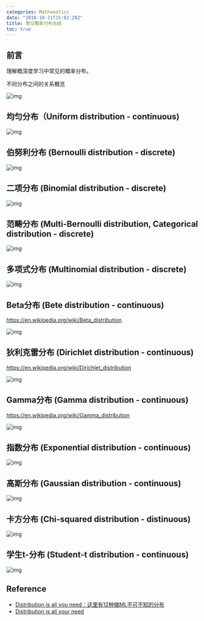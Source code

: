 ```yaml
---
categories: Mathematics
date: "2018-10-21T15:02:28Z"
title: 常见概率分布总结
toc: true
---
```


## 前言

理解概深度学习中常见的概率分布。

不同分布之间的关系概览

![img](https://github.com/graykode/distribution-is-all-you-need/blob/master/overview.png)

## 均匀分布（Uniform distribution - continuous)

![img](https://github.com/graykode/distribution-is-all-you-need/blob/master/graph/uniform.png)

## 伯努利分布 (Bernoulli distribution - discrete)

![img](https://github.com/graykode/distribution-is-all-you-need/blob/master/graph/bernoulli.png)

## 二项分布 (Binomial distribution - discrete)

![img](https://github.com/graykode/distribution-is-all-you-need/blob/master/graph/binomial.png)

## 范畴分布 (Multi-Bernoulli distribution, Categorical distribution - discrete)

![img](https://github.com/graykode/distribution-is-all-you-need/blob/master/graph/categorical.png)

## 多项式分布 (Multinomial distribution - discrete)

![img](https://github.com/graykode/distribution-is-all-you-need/blob/master/graph/multinomial.png)

## Beta分布 (Bete distribution - continuous)

<https://en.wikipedia.org/wiki/Beta_distribution>

![img](https://github.com/graykode/distribution-is-all-you-need/blob/master/graph/beta.png)

## 狄利克雷分布 (Dirichlet distribution - continuous)

<https://en.wikipedia.org/wiki/Dirichlet_distribution>

![img](https://github.com/graykode/distribution-is-all-you-need/blob/master/graph/dirichlet.png)

## Gamma分布 (Gamma distribution - continuous)

<https://en.wikipedia.org/wiki/Gamma_distribution>

![img](https://github.com/graykode/distribution-is-all-you-need/blob/master/graph/gamma.png)

## 指数分布 (Exponential distribution - continuous)

![img](https://github.com/graykode/distribution-is-all-you-need/blob/master/graph/exponential.png)

## 高斯分布 (Gaussian distribution - continuous)

![img](https://github.com/graykode/distribution-is-all-you-need/blob/master/graph/gaussian.png)

## 卡方分布 (Chi-squared distribution - distinuous)

![img](https://github.com/graykode/distribution-is-all-you-need/blob/master/graph/chi-squared.png)

## 学生t-分布 (Student-t distribution - continuous)

![img](https://github.com/graykode/distribution-is-all-you-need/blob/master/graph/student_t.png)

## Reference

* [Distribution is all you need：这里有12种做ML不可不知的分布](https://mp.weixin.qq.com/s/vcgZ2ncZDlXp4SAExyptnQ)
* [Distribution is all your need](https://github.com/graykode/distribution-is-all-you-need)

